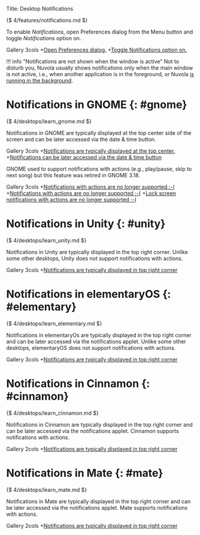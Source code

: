 Title: Desktop Notifications

{$ 4/features/notifications.md $}

To enable *Notifications*, open Preferences dialog from the Menu button and
toggle *Notifications* option on.

 Gallery 3cols
+[Open Preferences dialog.](:images/4/features/open_preferences.png|330)
+[Toggle Notifications option on.](:images/4/features/enable_notifications.png|330)

!!! info "Notifications are not shown when the window is active"
    Not to disturb you, Nuvola usually shows notifications only when the main window
    is not active, i.e., when another application is in the foreground, or Nuvola
    [is running in the background](:4/background_playback.html).

Notifications in GNOME {: #gnome}
======================

{$ 4/desktops/learn_gnome.md $}

Notifications in GNOME are typically displayed at the top center side of the screen and can be later accessed via
the date & time button. 

 Gallery 3cols
+[Notifications are typically displayed at the top center.](:images/4/desktops/gnome/notification.png|330)
+[Notifications can be later accessed via the date & time button](:images/4/desktops/gnome/notifications_applet.png|330)

GNOME used to support notifications with actions (e.g., play/pause, skip to next song)
but this feature was retired in GNOME 3.18.

 Gallery 3cols
+[Notifications with actions are no longer supported :-(](:images/4/desktops/gnome/notifications_with_actions1.png|330)
+[Notifications with actions are no longer supported :-(](:images/4/desktops/gnome/notifications_with_actions2.png|330)
+[Lock screen notifications with actions are no longer supported :-(](:images/4/desktops/gnome/lock_screen_controls.png|330)

Notifications in Unity {: #unity}
======================

{$ 4/desktops/learn_unity.md $}

Notifications in Unity are typically displayed in the top right corner.
Unlike some other desktops, Unity does not support notifications with actions.

 Gallery 3cols
+[Notifications are typically displayed in top right corner](:images/4/desktops/unity/notification.png|330)

Notifications in elementaryOS {: #elementary}
=============================

{$ 4/desktops/learn_elementary.md $}

Notifications in elementaryOs are typically displayed in the top right corner and can be later accessed via
the notifications applet. Unlike some other desktops, elementaryOS does not support notifications with actions.

 Gallery 3cols
+[Notifications are typically displayed in top right corner](:images/4/desktops/pantheon/notification.png|330)


Notifications in Cinnamon {: #cinnamon}
=========================

{$ 4/desktops/learn_cinnamon.md $}

Notifications in Cinnamon are typically displayed in the top right corner and can be later accessed via
the notifications applet. Cinnamon supports notifications with actions.

 Gallery 2cols
+[Notifications are typically displayed in top right corner](:images/4/desktops/cinnamon/notification.png|330)

Notifications in Mate {: #mate}
=========================

{$ 4/desktops/learn_mate.md $}

Notifications in Mate are typically displayed in the top right corner and can be later accessed via
the notifications applet. Mate supports notifications with actions.

 Gallery 2cols
+[Notifications are typically displayed in top right corner](:images/4/desktops/mate/notification.png|330)
